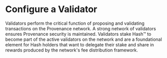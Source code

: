 # Configure a Validator

Validators perform the critical function of proposing and validating transactions on the Provenance network. A strong network of validators ensures Provenance security is maintained. Validators stake Hash™ to become part of the active validators on the network and are a foundational element for Hash holders that want to delegate their stake and share in rewards produced by the network's fee distribution framework. 

